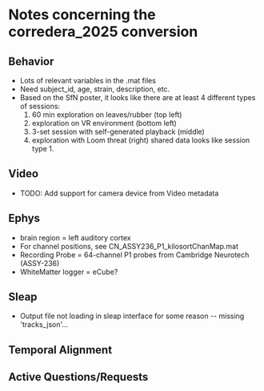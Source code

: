 # Notes concerning the corredera_2025 conversion

## Behavior
- Lots of relevant variables in the .mat files
- Need subject_id, age, strain, description, etc.
- Based on the SfN poster, it looks like there are at least 4 different types of sessions:
    1. 60 min exploration on leaves/rubber (top left)
    2. exploration on VR environment (bottom left)
    3. 3-set session with self-generated playback (middle)
    4. exploration with Loom threat (right)
shared data looks like session type 1.

## Video
- TODO: Add support for camera device from Video metadata

## Ephys
- brain region = left auditory cortex
- For channel positions, see CN_ASSY236_P1_kilosortChanMap.mat
- Recording Probe = 64-channel P1 probes from Cambridge Neurotech (ASSY-236)
- WhiteMatter logger = eCube?

## Sleap
- Output file not loading in sleap interface for some reason -- missing 'tracks_json'...


## Temporal Alignment


## Active Questions/Requests
